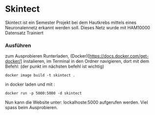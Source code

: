 # Skintect
Skintect ist ein Semester Projekt bei dem Hautkrebs mittels eines Neuronalennetz erkannt werden soll. Dieses Netz wurde mit HAM10000 Datensatz Trainiert

### Ausführen
zum Ausprobieren Runterladen, (Docker)[https://docs.docker.com/get-docker/] instalieren, im Terminal in den Ordner navigieren, dort mit dem Befehl: (der punkt im nächsten befehl ist wichtig)
```docker
docker image build -t skintect .
```
 in docker laden und mit :
 ```docker
 docker run -p 5000:5000 -d skintect 
 ```
Nun kann die Website unter: lockalhoste:5000 aufgerufen werden. 
Viel spass beim Ausprobieren.
